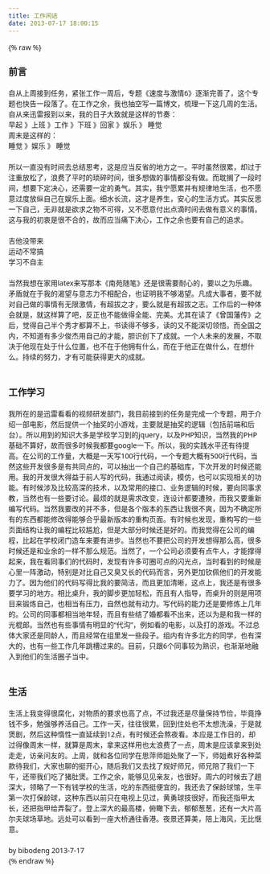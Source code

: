 ```yaml
---
title: 工作闲话
date: 2013-07-17 18:00:15
---
```

{% raw %}
<title>自从上周接到任务</title> <meta content="text/html; charset=unicode" http-equiv="Content-Type"><!--defaultCSS--><meta name="GENERATOR" content="MSHTML 10.00.9200.16635"> <style id="wiz_custom_css" type="text/css">
body
{
    font-family: "Microsoft YaHei UI","Microsoft YaHei",SimSun,"Segoe UI",Tahoma,Helvetica,Sans-Serif,"Microsoft YaHei", Georgia,Helvetica,Arial,sans-serif,宋体, PMingLiU,serif;
    font-size: 10.5pt;
    line-height: 1.5;
}
html, body
{
    
    
}
h1 {
    font-size:1.5em;
    font-weight:bold;
}
h2 {
    font-size:1.4em;
    font-weight:bold;
}
h3 {
    font-size:1.3em;
    font-weight:bold;
}
h4 {
    font-size:1.2em;
    font-weight:bold;
}
h5 {
    font-size:1.1em;
    font-weight:bold;
}
h6 {
    font-size:1.0em;
    font-weight:bold;
}
img {
    border:0;
    max-width: 100%;
}
blockquote {
    margin-top:0px;
    margin-bottom:0px;
}


</style>
<link rel="stylesheet" type="text/css" href="/content/plugins/bibo_mark/article_bibo.css"> <div class="art_content">
<h3 class="art_content">前言</h3>
自从上周接到任务，紧张工作一周后，专题《速度与激情6》逐渐完善了，这个专题也快告一段落了。在工作之余，我也抽空写一篇博文，梳理一下这几周的生活。自从来迅雷报到以来，我的日子大致就是这样的节奏： <div>早起 》上班 》工作 》下班 》回家 》娱乐 》 睡觉</div>
<div>周末是这样的：</div>
<div>睡觉 》娱乐 》 睡觉</div>
<div>&nbsp;</div>
<div>所以一直没有时间去总结思考，这是应当反省的地方之一。平时虽然很累，却过于注重放松了，浪费了平时的琐碎时间，很多想做的事情都没有做。而耽搁了一段时间，想要下定决心，还需要一定的勇气。其实，我宁愿累并有规律地生活，也不愿意过度放纵自己在娱乐上面。细水长流，这才是养生，安心的生活方式。其实反思一下自己，无非就是欲求之物不可得，又不愿意付出点滴时间去做有意义的事情。这与我的初衷是很不合的，故而应当痛下决心，工作之余也要有自己的追求。</div>
<div>&nbsp;</div>
<div>吉他没带来</div>
<div>运动不常搞</div>
<div>学习不自主</div>
<div>&nbsp;</div>
<div>当然我想在家用latex来写那本《南苑随笔》还是很需要耐心的，要以之为乐趣。矛盾就在于我的渴望与意志力不相配合，也证明我不够渴望。凡成大事者，要不就对自己做的事情有无限激情，有超拔之才，要么就是有超拔之志。工作后的一种体会就是，就这样算了吧，反正也不能做得全能、完美。尤其在读了《曾国藩传》之后，觉得自己半个秀才都算不上，书读得不够多，读的又不能深切领悟。而全国之内，不知道有多少俊杰用自己的才能，胆识创下了成就。一个人未来的发展，不取决于他现在处于什么位置，也不在于他拥有什么，而在于他正在做什么，在想什么。持续的努力，才有可能获得更大的成就。</div>
<div>&nbsp;</div>
<h3>工作学习</h3>
<div>我所在的是迅雷看看的视频研发部门，我目前接到的任务是完成一个专题，用于介绍一部电影，然后提供一个抽奖的小游戏，主要就是抽奖的逻辑（包括前端和后台）。所以用到的知识大多是学校学习到的jquery，以及PHP知识，当然我的PHP基础不算好，故而很多时候我都要google一下。所以，我的实践水平还有待提高。在公司的工作量，大概是一天写100行代码，一个专题大概有500行代码，当然这些开发很多是有共同点的，可以抽出一个自己的基础库，下次开发的时候还能用。我的开发很大得益于前人写的代码，我通过阅读，模仿，也可以实现相关的功能。有时候涉及比较高深的技术，以及常用的接口、业务逻辑的时候，要向同事求教，当然也有一些要讨论。最烦的就是需求改变，连设计都要遭殃，而我又要重新编写代码。当然我要改的并不多，但是各个版本的东西让我很不爽，因为不确定所有的东西都能修改得能够合乎最新版本的重构页面。有时候也发现，重构写的一些页面结构让我的编程比较尴尬，但是大部分时候还是好的。而我觉得在公司的编程，比起在学校闭门造车来要有进步。当然也不要把公司的开发想得那么高，很多时候还是和业余的一样不那么规范。当然了，一个公司必须要有点牛人，才能撑得起来，我在看同事们的代码时，发现有许多可圈可点的闪光点，当时看到的时候是心里一阵激动，特别是对比自己又臭又长的代码而言，另外更加钦佩他们的开发能力了。因为他们的代码写得比我的要简洁，而且更加清晰，这点上，我还是有很多要学习的地方。相比桌升，我的脚步更加轻松，而且有人指导，而桌升的则是用项目来锻炼自己，也相当有压力，自然也就有动力。写代码的能力还是要修炼上几年的。公司的同事都相当地年轻，而且有些结了婚都看不出来，还以为是和我一样的光棍郎。当然也有些事情有明显的“代沟”，例如看的电影，以及打的游戏。不过总体大家还是同龄人，而且经常在组里发一些段子。组内有许多北方的同学，也有深大的，也有一些工作几年跳槽过来的。目前，只跟6个同事较为熟识，也渐渐地融入到他们的生活圈子当中。</div>
<div>&nbsp;</div>
<h3>生活</h3>
<div>生活上我变得很腐化，对物质的要求也高了点，不过我还是尽量保持节俭，毕竟挣钱不多，勉强够养活自己。工作一天，往往很累，回到住处也不太想洗澡，于是就煲剧，然后这种惰性一直延续到12点，有时候还会熬夜看。本应是工作日的，却过得像周末一样，就算是周末，拿来这样用也太浪费了一点，周末是应该拿来到处走走，访亲问友的。上周，就和各位同学在思萍师姐处聚了一下，师姐煮好各种菜款待我们，大家也聊的挺开心，随后我们又去找了规好师兄，师兄陪了我们一下午，还带我们吃了猪肚煲。工作之余，能够见见亲友，也很好。周六的时候去了趟深大，领略了一下有钱学校的生活，吃的东西挺便宜的，我还去了保龄球馆，生平第一次打保龄球，这种东西以前只在电视上见过，黄勇球技很好，而我还指甲太长，还把指甲给弄裂了。登上深大的最高楼，俯瞰下去，郁郁葱葱，还有一大片高尔夫球场草地。远处可以看到一座大桥通往香港。夜景还算美，陪上海风，无比惬意。</div>
<div><br />
</div>
<div>by bibodeng 2013-7-17</div>
</div>{% endraw %}
